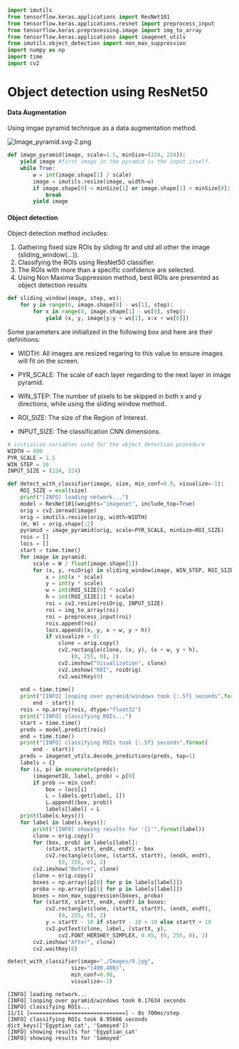 ```python
import imutils
from tensorflow.keras.applications import ResNet101
from tensorflow.keras.applications.resnet import preprocess_input
from tensorflow.keras.preprocessing.image import img_to_array
from tensorflow.keras.applications import imagenet_utils
from imutils.object_detection import non_max_suppression
import numpy as np
import time
import cv2
```

# Object detection using ResNet50

#### Data Augmentation

Using imgae pyramid technique as a data augmentation method.

![Image_pyramid.svg-2.png](attachment:Image_pyramid.svg-2.png)


```python
def image_pyramid(image, scale=1.5, minSize=(224, 224)):
    yield image #first image in the pyramid is the input itself.
    while True:
        w = int(image.shape[1] / scale)
        image = imutils.resize(image, width=w)
        if image.shape[0] < minSize[1] or image.shape[1] < minSize[0]:
            break
        yield image
```

#### Object detection

Object detection method includes:

1. Gathering fixed size ROIs by sliding ltr and utd all other the image (sliding_window(...)).
2. Classifying the ROIs using ResNet50 classifier.
3. The ROIs with more than a specific confidence are selected.
4. Using Non Maxima Suppression method, best ROIs are presented as object detection results


```python
def sliding_window(image, step, ws):
    for y in range(0, image.shape[0] - ws[1], step):
        for x in range(0, image.shape[1] - ws[0], step):
            yield (x, y, image[y:y + ws[1], x:x + ws[0]])
```

Some parameters are initialized in the following box and here are their definitions:

- WIDTH: All images are resized regaring to this value to ensure images will fit on the screen.

- PYR_SCALE: The scale of each layer regarding to the next layer in image pyramid.

- WIN_STEP: The number of pixels to be skipped in both x and y directions, while using the sliding window method.

- ROI_SIZE: The size of the Region of Interest. 

- INPUT_SIZE: The classification CNN dimensions.


```python
# initialize variables used for the object detection procedure
WIDTH = 600
PYR_SCALE = 1.5
WIN_STEP = 16
INPUT_SIZE = (224, 224)
```


```python
def detect_with_classifier(image, size, min_conf=0.9, visualize=-1):
    ROI_SIZE = eval(size)
    print("[INFO] loading network...")
    model = ResNet101(weights="imagenet", include_top=True)
    orig = cv2.imread(image)
    orig = imutils.resize(orig, width=WIDTH)
    (H, W) = orig.shape[:2]
    pyramid = image_pyramid(orig, scale=PYR_SCALE, minSize=ROI_SIZE)
    rois = []
    locs = []
    start = time.time()
    for image in pyramid:
        scale = W / float(image.shape[1])
        for (x, y, roiOrig) in sliding_window(image, WIN_STEP, ROI_SIZE):
            x = int(x * scale)
            y = int(y * scale)
            w = int(ROI_SIZE[0] * scale)
            h = int(ROI_SIZE[1] * scale)
            roi = cv2.resize(roiOrig, INPUT_SIZE)
            roi = img_to_array(roi)
            roi = preprocess_input(roi)
            rois.append(roi)
            locs.append((x, y, x + w, y + h))
            if visualize > 0:
                clone = orig.copy()
                cv2.rectangle(clone, (x, y), (x + w, y + h),
                    (0, 255, 0), 2)
                cv2.imshow("Visualization", clone)
                cv2.imshow("ROI", roiOrig)
                cv2.waitKey(0)
                
    end = time.time()
    print("[INFO] looping over pyramid/windows took {:.5f} seconds".format(
        end - start))
    rois = np.array(rois, dtype="float32")
    print("[INFO] classifying ROIs...")
    start = time.time()
    preds = model.predict(rois)
    end = time.time()
    print("[INFO] classifying ROIs took {:.5f} seconds".format(
        end - start))
    preds = imagenet_utils.decode_predictions(preds, top=1)
    labels = {}
    for (i, p) in enumerate(preds):
        (imagenetID, label, prob) = p[0]
        if prob >= min_conf:
            box = locs[i]
            L = labels.get(label, [])
            L.append((box, prob))
            labels[label] = L
    print(labels.keys())
    for label in labels.keys():
        print("[INFO] showing results for '{}'".format(label))
        clone = orig.copy()
        for (box, prob) in labels[label]:
            (startX, startY, endX, endY) = box
            cv2.rectangle(clone, (startX, startY), (endX, endY),
                (0, 255, 0), 2)
        cv2.imshow("Before", clone)
        clone = orig.copy()
        boxes = np.array([p[0] for p in labels[label]])
        proba = np.array([p[1] for p in labels[label]])
        boxes = non_max_suppression(boxes, proba)
        for (startX, startY, endX, endY) in boxes:
            cv2.rectangle(clone, (startX, startY), (endX, endY),
                (0, 255, 0), 2)
            y = startY - 10 if startY - 10 > 10 else startY + 10
            cv2.putText(clone, label, (startX, y),
                cv2.FONT_HERSHEY_SIMPLEX, 0.45, (0, 255, 0), 2)
        cv2.imshow("After", clone)
        cv2.waitKey(0)
```


```python
detect_with_classifier(image="./Images/9.jpg",
                    size="(400,400)",
                    min_conf=0.90,
                    visualize=-1)
```

    [INFO] loading network...
    [INFO] looping over pyramid/windows took 0.17634 seconds
    [INFO] classifying ROIs...
    11/11 [==============================] - 8s 700ms/step
    [INFO] classifying ROIs took 8.95666 seconds
    dict_keys(['Egyptian_cat', 'Samoyed'])
    [INFO] showing results for 'Egyptian_cat'
    [INFO] showing results for 'Samoyed'
    


```python

```


```python

```
